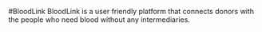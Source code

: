 #BloodLink
BloodLink is a user friendly platform that connects donors with the people who need blood without any intermediaries.
